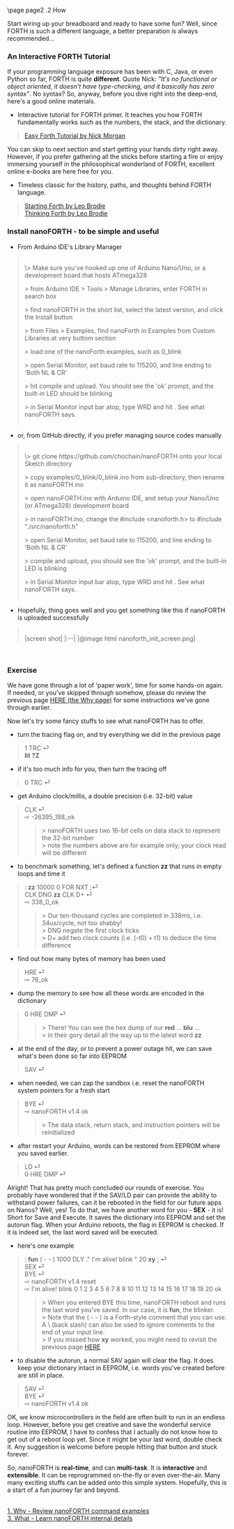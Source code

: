 \page page2 .2 How

Start wiring up your breadboard and ready to have some fun? Well, since FORTH is such a different language, a better preparation is always recommended...

### An Interactive FORTH Tutorial
If your programming language exposure has been with C, Java, or even Python so far, FORTH is quite **different**. Quote Nick: <em>"It's no functional or object oriented, it doesn't have type-checking, and it basically has zero syntax"</em>. No syntax? So, anyway, before you dive right into the deep-end, here's a good online materials.
* Interactive tutorial for FORTH primer. It teaches you how FORTH fundamentally works such as the numbers, the stack, and the dictionary.
> <a href="https://skilldrick.github.io/easyforth/#introduction" target="_blank">Easy Forth Tutorial by Nick Morgan</a>

You can skip to next section and start getting your hands dirty right away. However, if you prefer gathering all the sticks before starting a fire or enjoy immersing yourself in the philosophical wonderland of FORTH, excellent online e-books are here free for you.
* Timeless classic for the history, paths, and thoughts behind FORTH language.
> <a href="http://home.iae.nl/users/mhx/sf.html" target="_blank">Starting Forth by Leo Brodie</a><br/>
> <a href="http://thinking-forth.sourceforge.net" target="_blank">Thinking Forth by Leo Brodie</a>

### Install nanoFORTH - to be simple and useful

* From Arduino IDE's Library Manager
> <br/>
> \> Make sure you've hooked up one of Arduino Nano/Uno, or a development board that hosts ATmega328
>
> \> from Arduino IDE > Tools > Manage Libraries, enter FORTH in search box
>
> \> find nanoFORTH in the short list, select the latest version, and click the Install button
>
> \> from Files > Examples, find nanoForth in Examples from Custom Libraries at very buttom section
>
> \> load one of the nanoForth examples, such as 0_blink
>
> \> open Serial Monitor, set baud rate to 115200, and line ending to 'Both NL & CR'
>
> \> hit compile and upload. You should see the 'ok' prompt, and the built-in LED should be blinking
>
> \> in Serial Monitor input bar atop, type WRD and hit <return>. See what nanoFORTH says.<br/><br/>

* or, from GitHub directly, if you prefer managing source codes manually
> <br/>
> \> git clone https://github.com/chochain/nanoFORTH onto your local Sketch directory
>
> \> copy examples/0_blink/0_blink.ino from sub-directory, then rename it as nanoFORTH.ino<br/>
>
> \> open nanoFORTH.ino with Arduino IDE, and setup your Nano/Uno (or ATmega328) development board
>
> \> in nanoFORTH.ino, change the #include <nanoforth.h> to #include "./src/nanoforth.h"
>
> \> open Serial Monitor, set baud rate to 115200, and line ending to 'Both NL & CR'
>
> \> compile and upload, you should see the 'ok' prompt, and the built-in LED is blinking
>
> \> in Serial Monitor input bar atop, type WRD and hit <return>. See what nanoFORTH says.<br/><br/>

* Hopefully, thing goes well and you get something like this if nanoFORTH is uploaded successfully 
> <br/>
> |screen shot|
> |:--|
> |@image html nanoforth_init_screen.png|
<br/>

### Exercise

We have gone through a lot of 'paper work', time for some hands-on again. If needed, or you've skipped through somehow, please do review the previous page <a href="page1.html" target="_blank">HERE (the Why page)</a> for some instructions we've gone through earlier.

Now let's try some fancy stuffs to see what nanoFORTH has to offer.
* turn the tracing flag on, and try everything we did in the previous page
> 1 TRC ⏎<br/>
> **lit** **?Z**

* if it's too much info for you, then turn the tracing off
> 0 TRC ⏎<br/>

* get Arduino clock/millis, a double precision (i.e. 32-bit) value
> CLK ⏎<br/>
> ⇨ -26395_188_ok
>> \> nanoFORTH uses two 16-bit cells on data stack to represent the 32-bit number<br/>
>> \> note the numbers above are for example only, your clock read will be different

* to benchmark something, let's defined a function **zz** that runs in empty loops and time it
> : **zz** 10000 0 FOR NXT ;⏎<br/>
> CLK DNG **zz** CLK D+ ⏎<br/>
> ⇨ 338_0_ok
>> \> Our ten-thousand cycles are completed in 338ms, i.e. 34us/cycle, not too shabby!<br/>
>> \> DNG negate the first clock ticks<br/>
>> \> D+ add two clock counts (i.e. (-t0) + t1) to deduce the time difference

* find out how many bytes of memory has been used
> HRE ⏎<br/>
> ⇨ 76_ok

* dump the memory to see how all these words are encoded in the dictionary
> 0 HRE DMP ⏎
>> \> There! You can see the hex dump of our **red** ... **blu** ...<br/>
>> \> in their gory detail all the way up to the latest word **zz**

* at the end of the day, or to prevent a power outage hit, we can save what's been done so far into EEPROM
> SAV ⏎

* when needed, we can zap the sandbox i.e. reset the nanoFORTH system pointers for a fresh start
> BYE ⏎<br/>
> ⇨ nanoFORTH v1.4 ok
>> \> The data stack, return stack, and instruction pointers will be reinitialized

* after restart your Arduino, words can be restored from EEPROM where you saved earlier.
> LD ⏎<br/>
> 0 HRE DMP ⏎

Alright! That has pretty much concluded our rounds of exercise. You probably have wondered that if the SAV/LD pair can provide the ability to withstand power failures, can it be rebooted in the field for our future apps on Nanos? Well, yes! To do that, we have another word for you - **SEX** - it is! Short for Save and Execute. It saves the dictionary into EEPROM and set the autorun flag. When your Arduino reboots, the flag in EEPROM is checked. If it is indeed set, the last word saved will be executed.
* here's one example
> : **fun** ( - - ) 1000 DLY ." I'm alive! blink " 20 **xy** ; ⏎<br/>
> SEX ⏎<br/>
> BYE ⏎<br/>
> ⇨ nanoFORTH v1.4 reset<br/>
> ⇨ I'm alive! blink 0 1 2 3 4 5 6 7 8 9 10 11 12 13 14 15 16 17 18 19 20 ok<br/>
>> \> When you entered BYE this time, nanoFORTH reboot and runs the last word you've saved. In our case, it is **fun**, the blinker.<br/>
>> \> Note that the ( - - ) is a Forth-style comment that you can use. A \\ (back slash) can also be used to ignore comments to the end of your input line.<br/>
>> \> if you missed how **xy** worked, you might need to revisit the previous page <a href="page1.html" target="_blank">HERE</a> 

* to disable the autorun, a normal SAV again will clear the flag. It does keep your dictionary intact in EEPROM, i.e. words you've created before are still in place.
> SAV ⏎<br/>
> BYE ⏎<br/>
> ⇨ nanoFORTH v1.4 ok

OK, we know microcontrollers in the field are often built to run in an endless loop. However, before you get creative and save the wonderful service routine into EEPROM, I have to confess that I actually do not know how to get out of a reboot loop yet. Since it might be your last word, double check it. Any suggestion is welcome before people hitting that button and stuck forever.

So, nanoFORTH is **real-time**, and can **multi-task**. It is **interactive** and **extensible**. It can be reprogrammed on-the-fly or even over-the-air. Many many exciting stuffs can be added onto this simple system. Hopefully, this is a start of a fun journey far and beyond.

<br/>
<a href="page1.html">1. Why - Review nanoFORTH command examples</a><br/>
<a href="page3.html">3. What - Learn nanoFORTH internal details</a>



